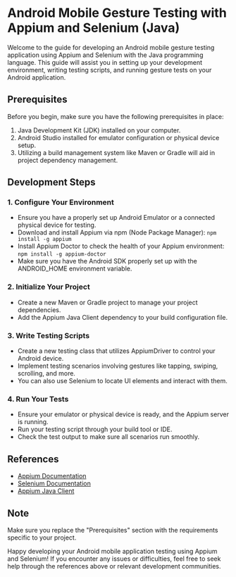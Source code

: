 # Android Mobile Gesture Testing with Appium and Selenium (Java)

Welcome to the guide for developing an Android mobile gesture testing application using Appium and Selenium with the Java programming language. This guide will assist you in setting up your development environment, writing testing scripts, and running gesture tests on your Android application.

## Prerequisites

Before you begin, make sure you have the following prerequisites in place:

1. Java Development Kit (JDK) installed on your computer.
2. Android Studio installed for emulator configuration or physical device setup.
3. Utilizing a build management system like Maven or Gradle will aid in project dependency management.

## Development Steps

### 1. Configure Your Environment

- Ensure you have a properly set up Android Emulator or a connected physical device for testing.
- Download and install Appium via npm (Node Package Manager): `npm install -g appium`
- Install Appium Doctor to check the health of your Appium environment: `npm install -g appium-doctor`
- Make sure you have the Android SDK properly set up with the ANDROID_HOME environment variable.

### 2. Initialize Your Project

- Create a new Maven or Gradle project to manage your project dependencies.
- Add the Appium Java Client dependency to your build configuration file.

### 3. Write Testing Scripts

- Create a new testing class that utilizes AppiumDriver to control your Android device.
- Implement testing scenarios involving gestures like tapping, swiping, scrolling, and more.
- You can also use Selenium to locate UI elements and interact with them.

### 4. Run Your Tests

- Ensure your emulator or physical device is ready, and the Appium server is running.
- Run your testing script through your build tool or IDE.
- Check the test output to make sure all scenarios run smoothly.

## References

- [Appium Documentation](http://appium.io/docs/en/about-appium/intro/)
- [Selenium Documentation](https://www.selenium.dev/documentation/en/)
- [Appium Java Client](https://github.com/appium/java-client)

## Note

Make sure you replace the "Prerequisites" section with the requirements specific to your project.

Happy developing your Android mobile application testing using Appium and Selenium! If you encounter any issues or difficulties, feel free to seek help through the references above or relevant development communities.
